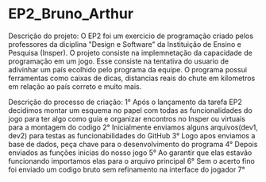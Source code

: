 # EP2_Bruno_Arthur

Descrição do projeto: O EP2 foi um exercicio de programação criado pelos professores da diciplina "Design e Software" da Instituição de Ensino e Pesquisa (Insper). O projeto consiste na implemnetação da capacidade de programação em um jogo. Esse consiste na tentativa do usuario de adivinhar um país ecolhido pelo programa da equipe. O programa possui ferramentas como caixas de dicas, distancias reais do chute em kilometros em relação ao país correto e muito mais.


Descrição do processo de criação:
1°
Após o lançamento da tarefa EP2 decidimos montar um esquema no papel com todas as funcionalidades do jogo para ter algo como guia e organizar encontros no Insper ou virtuais para a montagem do codigo
2°
Inicialmente enviamos alguns arquivos(dev1, dev2) para testas as funcionabilidades do GitHub
3°
Logo apos enviamos a base de dados, peça chave para o desenvolvimento do programa
4°
Depois enviados as funções inicias do nosso jogo
5°
Ao garantir que elas estavão funcionando importamos elas para o arquivo principal 
6°
Sem o acerto fino foi enviado um codigo bruto sem refinamento na interface do jogador
7°

